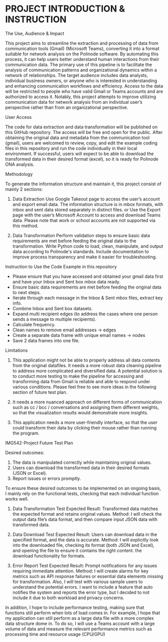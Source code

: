 # PROJECT INTRODUCTION & INSTRUCTION

The Use, Audience & Impact

This project aims to streamline the extraction and processing of data from communication tools (Gmail) (Microsoft Teams), converting it into a format suitable for network analysis on the Polinode software. By automating this process, it can help users better understand human interactions from their communication data. The primary use of this pipeline is to facilitate the analysis of communication patterns and organizational dynamics within a network of relationships. The target audience includes data analysts, individual business owners, or anyone who is interested in understanding and enhancing communication workflows and efficiency. Access to the data will be restricted to people who have valid Gmail or Teams accounts and are authorized to access it. Notably, this project attempts to improve utilizing communication data for network analysis from an individual user’s perspective rather than from an organizational perspective.

User Access

The code for data extraction and data transformation will be published on this GitHub repository. The access will be free and open for the public. After obtaining the original data and metadata from the communication tool (gmail), users are welcomed to review, copy, and edit the example coding files in this repository and run the code individually in their local environment. If successful, users will expect to be able to download the transformed data in their desired format (excel), so it is ready for Polinode ONA analysis.

Methodology

To generate the information structure and maintain it, this project consist of mainly 2 sections: 

1) Data Extraction
Use Google Takeout page to access the user’s account and export email data. The information structure is in mbox formats, with inbox and sent data stored separately in distinct files.
or
Use the Export page with the user’s Microsoft Account to access and download Teams data. Please note that work or school accounts are not supported via this method.

2) Data Transformation
Perform validation steps to ensure basic data requirements are met before feeding the original data to the transformation.
Write Python code to load, clean, manipulate, and output data according to Polinode's standards.
Include documentation to improve process transparency and make it easier for troubleshooting.

Instruction to Use the Code Example in this repository

- Please ensure that you have accessed and obtained your gmail data first and have your Inbox and Sent box mbox data ready.
- Ensure basic data requirements are met before feeding the original data to next steps.
- Iterate through each message in the Inbox & Sent mbox files, extract key info.
- Combine Inbox and Sent box datasets.
- Expand multi recipient edges (to address the cases where one person sends a message to multiple recipients).
- Calculate frequency.
- Clean names to remove email addresses → edges
- Create a separate data frame with unique email names → nodes
- Save 2 data frames into one file.

Limitations

1. This application might not be able to properly address all data contents from the original datafiles. It needs a more robust data cleaning pipeline to address more complicated and diversified data. A potential solution is to conduct more testing to make  the pipeline for accessing and transforming data from Gmail is reliable and able to respond under various conditions. Please feel free to see more ideas in the following section of future test plan.

2. It needs a more nuanced approach on different forms of communication such as cc / bcc / conversations and assigning them different weights, so that the visualization results would demonstrate more insights.

3. This application needs a more user-friendly interface, so that the user could transform their data by clicking their mouse rather than running the program.


IMG542-Project Future Test Plan

Desired outcomes:
1. The data is manipulated correctly while maintaining original values.
2. Users can download the transformed data in their desired formats (JSON or Excel).
3. Report issues or errors promptly.

To ensure these desired outcomes to be implemented on an ongoing basis, I mainly rely on the functional tests, checking that each individual function works well.

1. Data Transformation Test
Expected Result: Transformed data matches the expected format and retains original values.
Method: I will check the output data file’s data format, and then compare input JSON data with transformed data.

2. Data Download Test
Expected Result: Users can download data in the specified format, and the data is accurate.
Method: I will explicitly look into the downloaded file, checking its format (both JSON and Excel), and opening the file to ensure it contains the right content.
the download functionality for formats.

3. Error Report Test
Expected Result: Prompt notifications for any issues requiring immediate attention.
Method: I will create alarms for key metrics such as API response failures or essential data elements missing for transformation. Also, I will test with various sample users to understand the potential errors. I want to include a feature that auto notifies the system and reports the error type, but I decided to not include it due to both workload and privacy concerns.

In addition, I hope to include performance testing, making sure that functions still perform when lots of load comes in. For example, I hope that my application can still perform as a large data file with a more complex data structure dome in. To do so, I will use a Teams account with a large volume of data and measure the relevant performance metrics such as processing time and resource usage (CPU/GPU)
